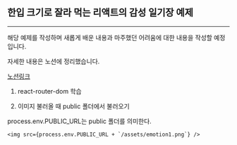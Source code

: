 ## 한입 크기로 잘라 먹는 리액트의 감성 일기장 예제

---

해당 예제를 작성하며 새롭게 배운 내용과 마주했던 어려움에 대한 내용을 작성할 예정입니다.

자세한 내용은 노션에 정리했습니다.

[노션링크](https://supreme-balance-5ba.notion.site/3bfafa153ed24b23ac26425d69e29d7a)

1. react-router-dom 학습

2. 이미지 불러올 때 public 폴더에서 불러오기

process.env.PUBLIC_URL는 public 폴더를 의미한다.

```
<img src={process.env.PUBLIC_URL + `/assets/emotion1.png`} />
```
